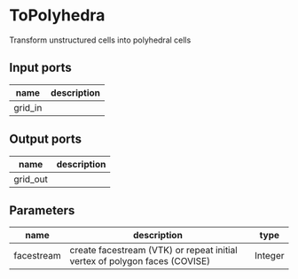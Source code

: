 
# ToPolyhedra
Transform unstructured cells into polyhedral cells

## Input ports
|name|description|
|-|-|
|grid_in||


## Output ports
|name|description|
|-|-|
|grid_out||


## Parameters
|name|description|type|
|-|-|-|
|facestream|create facestream (VTK) or repeat initial vertex of polygon faces (COVISE)|Integer|
